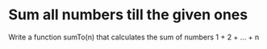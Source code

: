 # Sum all numbers till the given ones

Write a function sumTo(n) that calculates the sum of numbers 1 + 2 + ... + n
